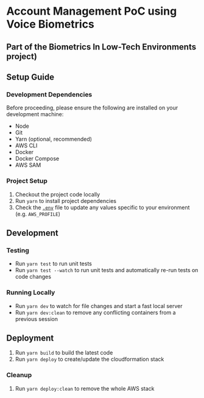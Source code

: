 # Account Management PoC using Voice Biometrics 
## Part of the Biometrics In Low-Tech Environments project)

## Setup Guide

### Development Dependencies

Before proceeding, please ensure the following are installed on your development
machine:

-   Node
-   Git
-   Yarn (optional, recommended)
-   AWS CLI
-   Docker
-   Docker Compose
-   AWS SAM

### Project Setup

1. Checkout the project code locally
2. Run `yarn` to install project dependencies
3. Check the [`.env`](./.env.example) file to update any values specific to your
   environment (e.g. `AWS_PROFILE`)

## Development

### Testing

-   Run `yarn test` to run unit tests
-   Run `yarn test --watch` to run unit tests and automatically re-run tests on
    code changes

### Running Locally

-   Run `yarn dev` to watch for file changes and start a fast local server
-   Run `yarn dev:clean` to remove any conflicting containers from a previous
    session

## Deployment

1. Run `yarn build` to build the latest code
2. Run `yarn deploy` to create/update the cloudformation stack

### Cleanup

1. Run `yarn deploy:clean` to remove the whole AWS stack 
